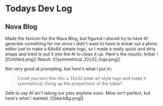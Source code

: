 # Todays Dev Log

## Nova Blog
Made the favicon for the Nova Blog, but figured I should try to have AI generate something for me since I didn't want to have to break out a photo editor just to make a 64x64 simple logo, so I made a really quick and dirty shape and tried to put it into the AI to clean it up. Here's the results:
Initial:
![[Untitled.png]]
Result:
![[symmetrical_32x32_logo.png]]

Not very good at prompting, but here's what I put in: 
> Could you turn this into a 32x32 pixel art style logo and make it symmetrical, fixing up the proportions of the sides?

Safe to say AI isn't taking our jobs anytime soon. Mine isn't perfect, but here's what I wanted:
![[blackBg.png]]


